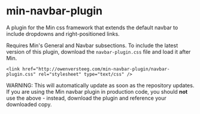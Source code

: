 min-navbar-plugin
=================

A plugin for the Min css framework that extends the default navbar to include dropdowns and right-positioned links.

Requires Min's General and Navbar subsections. To include the latest version of this plugin, download the `navbar-plugin.css` file and load it after Min.

`<link href="http://owenversteeg.com/min-navbar-plugin/navbar-plugin.css" rel="stylesheet" type="text/css" />`

WARNING: This will automatically update as soon as the repository updates. If you are using the Min navbar plugin in production code, you should **not** use the above <link> - instead, download the plugin and reference your downloaded copy.
